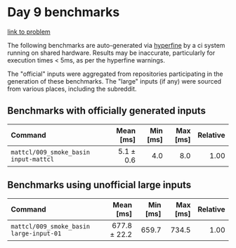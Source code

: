 # Day 9 benchmarks

[link to problem](http://adventofcode.com/2021/day/9)

The following benchmarks are auto-generated via [hyperfine](https://github.com/sharkdp/hyperfine) by a ci system running on shared hardware. Results may be inaccurate, particularly for execution times < 5ms, as per the hyperfine warnings.

The "official" inputs were aggregated from repositories participating in the generation of these benchmarks. The "large" inputs (if any) were sourced from various places, including the subreddit.

## Benchmarks with officially generated inputs
| Command | Mean [ms] | Min [ms] | Max [ms] | Relative |
|:---|---:|---:|---:|---:|
| `mattcl/009_smoke_basin input-mattcl` | 5.1 ± 0.6 | 4.0 | 8.0 | 1.00 |
## Benchmarks using unofficial large inputs
| Command | Mean [ms] | Min [ms] | Max [ms] | Relative |
|:---|---:|---:|---:|---:|
| `mattcl/009_smoke_basin large-input-01` | 677.8 ± 22.2 | 659.7 | 734.5 | 1.00 |
